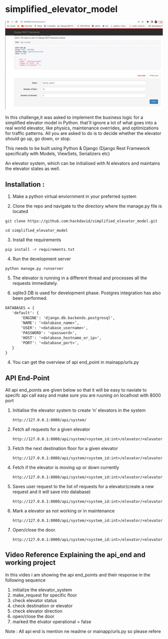 # simplified_elevator_model
![alt system intialized api image](assests/system.png)

In this challenge,it was asked to implement the business logic for a simplified elevator model in Python. that'll ignore a lot of what goes into a real world elevator, like physics, maintenance overrides, and optimizations for traffic patterns. All you are asked to do is to decide whether the elevator should go up, go down, or stop. 

This needs to be built using Python & Django (Django Rest Framework specifically with Models, ViewSets, Serializers etc)

An elevator system, which can be initialised with N elevators and maintains the elevator states as well. 


## Installation : 
1. Make a python virtual enviornment in your preferred system

2. Clone the repo and navigate to the directory where the manage.py file is located
```
git clone https://github.com:hackdavid/simplified_elevator_model.git
```
```
cd simplified_elevator_model
```

3. Install the requirements
```
pip install -r requirements.txt
```
4. Run the development server
```
python manage.py runserver
```

5. The elevator is running in a different thread and processes all the requests immediately.

6. sqlite3 DB is used for development phase. Postgres integration has also been performed.
```
DATABASES = {
   'default': {
       'ENGINE': 'django.db.backends.postgresql',
       'NAME': ‘<database_name>’,
       'USER': '<database_username>',
       'PASSWORD': '<password>',
       'HOST': '<database_hostname_or_ip>',
       'PORT': '<database_port>',
   }
}
```
4. You can get the overview of api end_point in mainapp/urls.py

## API End-Point
All api end_points are given below so that it will be easy to naviate to specifc api call easy
and make sure you are ruuning on localhost with 8000 port

1. Initialise the elevator system to create ‘n’ elevators in the system
   ```
   http://127.0.0.1:8000/api/system/
   ```
2. Fetch all requests for a given elevator
    ```
   http://127.0.0.1:8000/api/system/<system_id:int>/elevator/<elevator_id:int>/req_current_status/
   ```
3. Fetch the next destination floor for a given elevator
    ```
   http://127.0.0.1:8000/api/system/<system_id:int>/elevator/<elevator_id:int>/destination/
   ```
4. Fetch if the elevator is moving up or down currently
    ```
   http://127.0.0.1:8000/api/system/<system_id:int>/elevator/<elevator_id:int>/moving_diretion/
   ```
5. Saves user request to the list of requests for a elevator(create a new request and it will save into database)
    ```
   http://127.0.0.1:8000/api/system/<system_id:int>/elevator/<elevator_id:int>/make_request/
   ```
6. Mark a elevator as not working or in maintenance 
    ```
   http://127.0.0.1:8000/api/system/<system_id:int>/elevator/<elevator_id:int>/mark_elevator_under_maintainance/
   ```
7. Open/close the door.
    ```
   http://127.0.0.1:8000/api/system/<system_id:int>/elevator/<elevator_id:int>/open_or_close_door/
   ```
## Video Reference Explaining the api_end and working project 

In this video i am showing the api end_points and their response
in the following sequence

1. initialize the elevator_system
2. make_request for specific floor
3. check elevator status
4. check destination or elevator
5. check elevator direction
6. open/close the door
7. marked the elvator operational = false



Note : All api end is mention ne readme or mainapp/urls.py so please refere

